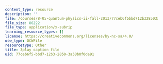 ```yaml
---
content_type: resource
description: ''
file: /courses/8-05-quantum-physics-ii-fall-2013/77ceb6f5bbd712b328503a38b0f0de91_4WsMeqCKpgI.srt
file_size: 86222
file_type: application/x-subrip
learning_resource_types: []
license: https://creativecommons.org/licenses/by-nc-sa/4.0/
ocw_type: OCWFile
resourcetype: Other
title: 3play caption file
uid: 77ceb6f5-bbd7-12b3-2850-3a38b0f0de91
---
```

